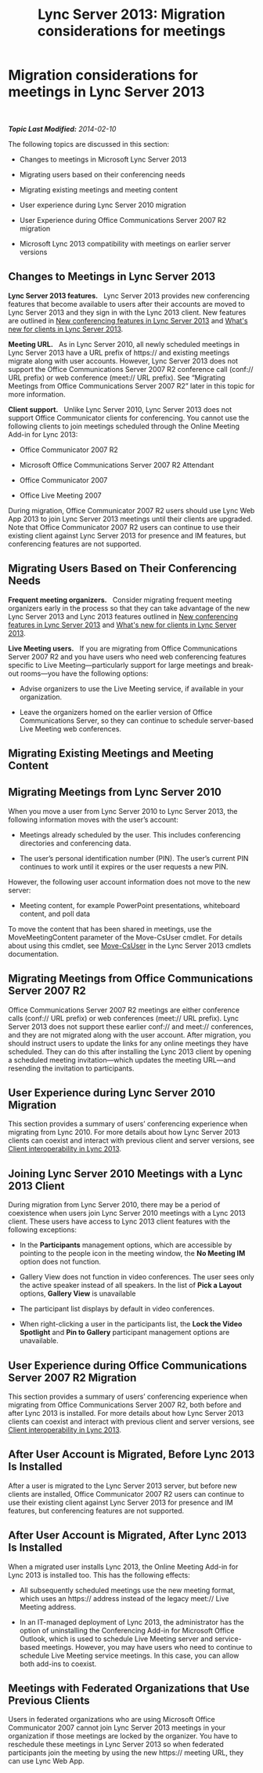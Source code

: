 ﻿---
title: 'Lync Server 2013: Migration considerations for meetings'
TOCTitle: Migration considerations for meetings
ms:assetid: a9807d58-99a3-4cff-b4c6-74950d106a2b
ms:mtpsurl: https://technet.microsoft.com/en-us/library/Gg412800(v=OCS.15)
ms:contentKeyID: 61097556
ms.date: 07/23/2014
mtps_version: v=OCS.15
---

<div data-xmlns="http://www.w3.org/1999/xhtml">

<div class="topic" data-xmlns="http://www.w3.org/1999/xhtml" data-msxsl="urn:schemas-microsoft-com:xslt" data-cs="http://msdn.microsoft.com/en-us/">

<div data-asp="http://msdn2.microsoft.com/asp">

# Migration considerations for meetings in Lync Server 2013

</div>

<div id="mainSection">

<div id="mainBody">

<span> </span>

_**Topic Last Modified:** 2014-02-10_

The following topics are discussed in this section:

  - Changes to meetings in Microsoft Lync Server 2013

  - Migrating users based on their conferencing needs

  - Migrating existing meetings and meeting content

  - User experience during Lync Server 2010 migration

  - User Experience during Office Communications Server 2007 R2 migration

  - Microsoft Lync 2013 compatibility with meetings on earlier server versions

<div>

## Changes to Meetings in Lync Server 2013

**Lync Server 2013 features.**   Lync Server 2013 provides new conferencing features that become available to users after their accounts are moved to Lync Server 2013 and they sign in with the Lync 2013 client. New features are outlined in [New conferencing features in Lync Server 2013](lync-server-2013-new-conferencing-features.md) and [What's new for clients in Lync Server 2013](lync-server-2013-what-s-new-for-clients.md).

**Meeting URL.**   As in Lync Server 2010, all newly scheduled meetings in Lync Server 2013 have a URL prefix of https:// and existing meetings migrate along with user accounts. However, Lync Server 2013 does not support the Office Communications Server 2007 R2 conference call (conf:// URL prefix) or web conference (meet:// URL prefix). See “Migrating Meetings from Office Communications Server 2007 R2” later in this topic for more information.

**Client support.**   Unlike Lync Server 2010, Lync Server 2013 does not support Office Communicator clients for conferencing. You cannot use the following clients to join meetings scheduled through the Online Meeting Add-in for Lync 2013:

  - Office Communicator 2007 R2

  - Microsoft Office Communications Server 2007 R2 Attendant

  - Office Communicator 2007

  - Office Live Meeting 2007

During migration, Office Communicator 2007 R2 users should use Lync Web App 2013 to join Lync Server 2013 meetings until their clients are upgraded. Note that Office Communicator 2007 R2 users can continue to use their existing client against Lync Server 2013 for presence and IM features, but conferencing features are not supported.

<div>


</div>

</div>

<div>

## Migrating Users Based on Their Conferencing Needs

**Frequent meeting organizers.**   Consider migrating frequent meeting organizers early in the process so that they can take advantage of the new Lync Server 2013 and Lync 2013 features outlined in [New conferencing features in Lync Server 2013](lync-server-2013-new-conferencing-features.md) and [What's new for clients in Lync Server 2013](lync-server-2013-what-s-new-for-clients.md).

**Live Meeting users.**   If you are migrating from Office Communications Server 2007 R2 and you have users who need web conferencing features specific to Live Meeting—particularly support for large meetings and break-out rooms—you have the following options:

  - Advise organizers to use the Live Meeting service, if available in your organization.

  - Leave the organizers homed on the earlier version of Office Communications Server, so they can continue to schedule server-based Live Meeting web conferences.

</div>

<div>

## Migrating Existing Meetings and Meeting Content

<div>

## Migrating Meetings from Lync Server 2010

When you move a user from Lync Server 2010 to Lync Server 2013, the following information moves with the user’s account:

  - Meetings already scheduled by the user. This includes conferencing directories and conferencing data.

  - The user’s personal identification number (PIN). The user’s current PIN continues to work until it expires or the user requests a new PIN.

However, the following user account information does not move to the new server:

  - Meeting content, for example PowerPoint presentations, whiteboard content, and poll data

To move the content that has been shared in meetings, use the MoveMeetingContent parameter of the Move-CsUser cmdlet. For details about using this cmdlet, see [Move-CsUser](https://docs.microsoft.com/en-us/powershell/module/skype/Move-CsUser) in the Lync Server 2013 cmdlets documentation.

</div>

<div>

## Migrating Meetings from Office Communications Server 2007 R2

Office Communications Server 2007 R2 meetings are either conference calls (conf:// URL prefix) or web conferences (meet:// URL prefix). Lync Server 2013 does not support these earlier conf:// and meet:// conferences, and they are not migrated along with the user account. After migration, you should instruct users to update the links for any online meetings they have scheduled. They can do this after installing the Lync 2013 client by opening a scheduled meeting invitation—which updates the meeting URL—and resending the invitation to participants.

</div>

</div>

<div>

## User Experience during Lync Server 2010 Migration

This section provides a summary of users’ conferencing experience when migrating from Lync 2010. For more details about how Lync Server 2013 clients can coexist and interact with previous client and server versions, see [Client interoperability in Lync 2013](lync-server-2013-client-interoperability-in-lync-2013.md).

<div>

## Joining Lync Server 2010 Meetings with a Lync 2013 Client

During migration from Lync Server 2010, there may be a period of coexistence when users join Lync Server 2010 meetings with a Lync 2013 client. These users have access to Lync 2013 client features with the following exceptions:

  - In the **Participants** management options, which are accessible by pointing to the people icon in the meeting window, the **No Meeting IM** option does not function.

  - Gallery View does not function in video conferences. The user sees only the active speaker instead of all speakers. In the list of **Pick a Layout** options, **Gallery View** is unavailable

  - The participant list displays by default in video conferences.

  - When right-clicking a user in the participants list, the **Lock the Video Spotlight** and **Pin to Gallery** participant management options are unavailable.

</div>

</div>

<div>

## User Experience during Office Communications Server 2007 R2 Migration

This section provides a summary of users’ conferencing experience when migrating from Office Communications Server 2007 R2, both before and after Lync 2013 is installed. For more details about how Lync Server 2013 clients can coexist and interact with previous client and server versions, see [Client interoperability in Lync 2013](lync-server-2013-client-interoperability-in-lync-2013.md).

<div>

## After User Account is Migrated, Before Lync 2013 Is Installed

After a user is migrated to the Lync Server 2013 server, but before new clients are installed, Office Communicator 2007 R2 users can continue to use their existing client against Lync Server 2013 for presence and IM features, but conferencing features are not supported.

</div>

<div>

## After User Account is Migrated, After Lync 2013 Is Installed

When a migrated user installs Lync 2013, the Online Meeting Add-in for Lync 2013 is installed too. This has the following effects:

  - All subsequently scheduled meetings use the new meeting format, which uses an https:// address instead of the legacy meet:// Live Meeting address.

  - In an IT-managed deployment of Lync 2013, the administrator has the option of uninstalling the Conferencing Add-in for Microsoft Office Outlook, which is used to schedule Live Meeting server and service-based meetings. However, you may have users who need to continue to schedule Live Meeting service meetings. In this case, you can allow both add-ins to coexist.

</div>

<div>

## Meetings with Federated Organizations that Use Previous Clients

Users in federated organizations who are using Microsoft Office Communicator 2007 cannot join Lync Server 2013 meetings in your organization if those meetings are locked by the organizer. You have to reschedule these meetings in Lync Server 2013 so when federated participants join the meeting by using the new https:// meeting URL, they can use Lync Web App.

</div>

</div>

</div>

<span> </span>

</div>

</div>

</div>

